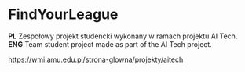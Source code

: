 # FindYourLeague

**PL** Zespołowy projekt studencki wykonany w ramach projektu AI Tech. <br />
**ENG** Team student project made as part of the AI Tech project.

https://wmi.amu.edu.pl/strona-glowna/projekty/aitech
